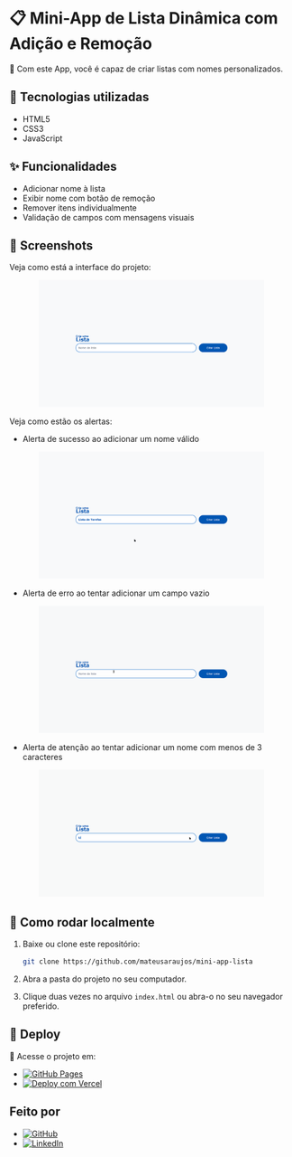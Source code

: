 <!-- markdownlint-disable MD033 -->

# 📋 Mini-App de Lista Dinâmica com Adição e Remoção

🎯 Com este App, você é capaz de criar listas com nomes personalizados.

## 🧠 Tecnologias utilizadas

- HTML5
- CSS3
- JavaScript

## ✨ Funcionalidades

- Adicionar nome à lista
- Exibir nome com botão de remoção
- Remover itens individualmente
- Validação de campos com mensagens visuais

## 📸 Screenshots

Veja como está a interface do projeto:

<p align="center">
    <img src="./assets/interfaceInicial.png" alt="Interface Inicial" width="400" />
</p>

Veja como estão os alertas:

- Alerta de sucesso ao adicionar um nome válido

<p align="center">
    <img src="./assets/alerta_sucesso.gif" alt="Interface Inicial" width="400" />
</p>

- Alerta de erro ao tentar adicionar um campo vazio

<p align="center">
    <img src="./assets/alerta_erro.gif" alt="Interface Inicial" width="400" />
</p>

- Alerta de atenção ao tentar adicionar um nome com menos de 3 caracteres

<p align="center">
    <img src="./assets/alerta_atencao.gif" alt="Interface Inicial" width="400" />
</p>

## 🔧 Como rodar localmente

1. Baixe ou clone este repositório:

   ```sh
   git clone https://github.com/mateusaraujos/mini-app-lista
   ```

2. Abra a pasta do projeto no seu computador.
3. Clique duas vezes no arquivo `index.html` ou abra-o no seu navegador preferido.

## 🚀 Deploy

🔗 Acesse o projeto em:

- [![GitHub Pages](https://img.shields.io/badge/GitHub%20Pages-online-emerald?logo=github&logoColor=white)](https://mateusaraujos.github.io/mini-app-lista/)
- [![Deploy com Vercel](https://img.shields.io/badge/Vercel-online-emerald?logo=vercel&logoColor=white)](https://mini-app-lista.vercel.app)

## Feito por

- [![GitHub](https://img.shields.io/badge/GitHub%20-%20mateusaraujos-white?logo=github&logoColor=white)](https://github.com/mateusaraujos)
- [![LinkedIn](https://img.shields.io/badge/LinkedIn%20-%20Mateus%20Araújo-blue?logo=linkedin&logoColor=white)](https://www.linkedin.com/in/mateusaraujos/)
